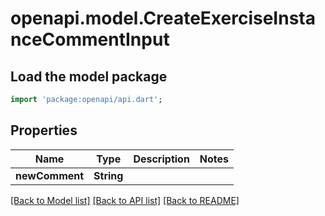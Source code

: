 # openapi.model.CreateExerciseInstanceCommentInput

## Load the model package
```dart
import 'package:openapi/api.dart';
```

## Properties
Name | Type | Description | Notes
------------ | ------------- | ------------- | -------------
**newComment** | **String** |  | 

[[Back to Model list]](../README.md#documentation-for-models) [[Back to API list]](../README.md#documentation-for-api-endpoints) [[Back to README]](../README.md)


